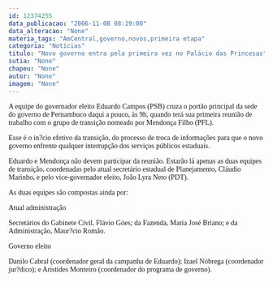 ```yaml
---
id: 12374255
data_publicacao: "2006-11-08 08:19:00"
data_alteracao: "None"
materia_tags: "AmCentral,governo,novos,primeira etapa"
categoria: "Notícias"
titulo: "Novo governo entra pela primeira vez no Palácio das Princesas"
sutia: "None"
chapeu: "None"
autor: "None"
imagem: "None"
---
```

<p><P><FONT face=Verdana>A equipe do governador eleito Eduardo Campos (PSB) cruza o portão principal da sede do governo de Pernambuco daqui a pouco, às 9h, quando terá sua primeira reunião de trabalho com o grupo de transição nomeado por Mendonça Filho (PFL).</FONT></P></p>
<p><P><FONT face=Verdana>Esse é o in?cio efetivo da transição, do processo de troca de informações para que o novo governo enfrente qualquer interrupção dos serviços públicos estaduais.</FONT></P></p>
<p><P><FONT face=Verdana>Eduardo e Mendonça não devem participar da reunião. Estarão lá apenas as duas equipes de transição, coordenadas pelo atual secretário estadual de Planejamento, Cláudio Marinho, e pelo vice-governador eleito, João Lyra Neto (PDT).</FONT></P></p>
<p><P><FONT face=Verdana>As duas equipes são compostas ainda por:</FONT></P></p>
<p><P><FONT face=Verdana>Atual administração</FONT></P></p>
<p><P><FONT face=Verdana>Secretários do Gabinete Civil, Flávio Góes; da Fazenda, Maria José Briano; e da Administração, Maur?cio Romão.</FONT></P></p>
<p><P><FONT face=Verdana>Governo eleito</FONT></P></p>
<p><P><FONT face=Verdana>Danilo Cabral (coordenador geral da campanha de Eduardo); Izael Nóbrega (coordenador jur?dico); e Aristides Monteiro (coordenador do programa de governo).</FONT></P> </p>
